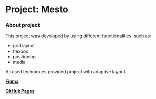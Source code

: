 # Project: Mesto

### About project

This project was developed by using different functionalities, such as:
* grid layout
* flexbox
* positioning
* media

All used techniques provided project with adaptive layout. 

[**Figma**](https://www.figma.com/file/2cn9N9jSkmxD84oJik7xL7/JavaScript.-Sprint-4?node-id=0%3A1)

[**GitHub Pages**](https://anna-vetyugova.github.io/mesto-project/)